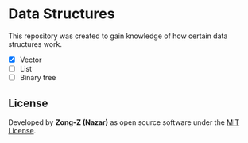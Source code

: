 # Data Structures

This repository was created to gain knowledge of how certain data structures work.

- [x] Vector
- [ ] List
- [ ] Binary tree

## License

Developed by **Zong-Z (Nazar)** as open source software under
the [MIT License](https://github.com/Zong-Z/data-structures/blob/main/LICENSE).